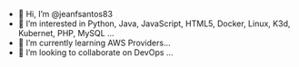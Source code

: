 - 👋 Hi, I’m @jeanfsantos83
- 👀 I’m interested in Python, Java, JavaScript, HTML5, Docker, Linux, K3d, Kubernet, PHP, MySQL ...
- 🌱 I’m currently learning AWS Providers...
- 💞️ I’m looking to collaborate on DevOps ...
<!---
jeanfsantos83/jeanfsantos83 is a ✨ special ✨ repository because its `README.md` (this file) appears on your GitHub profile.
You can click the Preview link to take a look at your changes.
--->
